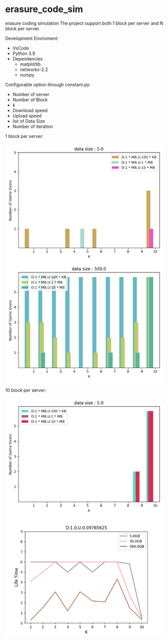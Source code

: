 # erasure_code_sim
erasure coding simulation
The project support both 1 block per server and N block per server.

Development Enviroment:
* VsCode
* Python 3.9
* Dependencies
  * matplotlib
  * networkx-2.2
  * numpy

Configurable option through constant.py:
* Number of server
* Number of Block
* k
* Download speed
* Upload speed
* list of Data Size
* Number of iteration

1 block per server:

![added_10](./myplot-1-1.jpg)  
![added_10](./myplot-1-3.jpg)

10 block per server:

![added_10](./myplot-10-1.jpg)
![added_10](./myplot-10-4.jpg)
